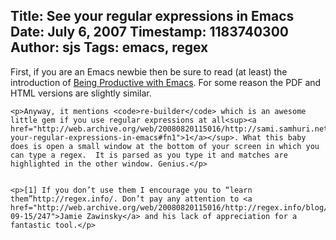 Title: See your regular expressions in Emacs
Date: July 6, 2007
Timestamp: 1183740300
Author: sjs
Tags: emacs, regex
----

<p>First, if you are an Emacs newbie then be sure to read (at least) the introduction of <a href="http://web.archive.org/web/20080820115016/http://stuff.mit.edu/iap/emacs">Being Productive with Emacs</a>. For some reason the <span class="caps">PDF</span> and <span class="caps">HTML</span> versions are slightly similar.</p>


	<p>Anyway, it mentions <code>re-builder</code> which is an awesome little gem if you use regular expressions at all<sup><a href="http://web.archive.org/web/20080820115016/http://sami.samhuri.net/2007/7/6/see-your-regular-expressions-in-emacs#fn1">1</a></sup>. What this baby does is open a small window at the bottom of your screen in which you can type a regex.  It is parsed as you type it and matches are highlighted in the other window. Genius.</p>


	<p>[1] If you don’t use them I encourage you to “learn them”http://regex.info/. Don’t pay any attention to <a href="http://web.archive.org/web/20080820115016/http://regex.info/blog/2006-09-15/247">Jamie Zawinsky</a> and his lack of appreciation for a fantastic tool.</p>
